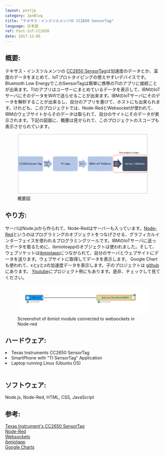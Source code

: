 ```yaml
---
layout: postjp
category: JpnBlog
title: "テキサス・インスツルメンツの CC2650 SensorTag"
language: 日本語
ref: Post-IoT-CC2650
date: 2017-12-05
---
```


## 概要:

テキサス・インスツルメンツの [CC2650 SensorTag](http://www.tij.co.jp/tool/jp/cc2650stk)は加速度のデータとか、温度のデータをまとめて、IoTプロトタイピングの使えやすいデバイスです。Bluetooth Low EnergyでこのSensorTagは簡単に携帯のTIのアプリに接続ことが出来ます。TIのアプリはユーザーにまとめているデータを表示して、IBMのIoTサーバにそのデータをWifiで送らせることが出来ます。IBMのIoTサーバにそのデータを解析することが出来るし、自分のアプリを書けて、ホストにも出来られます。けれども、このプロジェクトでは、Node-RedとWebsocketが使われて、IBMのウェブサイトからそのデータは取られて、自分のサイトにそのデータが表示されます。下記の図面に、概要は見せられて、このプロジェクトのスコープも表示させられています。

<div class="mb-3">
<figure>
  <img class="mx-auto d-block mb-3" style="width: 600px;" src="/assets/img/projects/cc2650/cc2650_diagram.png" alt="cc2650_diagram">
  <figcaption class="figure-caption text-center">概要図</figcaption>
</figure>
</div>

## やり方:
サーバはNode.jsから作られて、Node-Redはサーバーも入っています。[Node-Red](https://nodered.org/)というのはプログラミングのオブジェクトをつなげさせる、グラフィカルインターフェイスを使われるプログラミングツールです。IBMのIoTサーバに送ったデータを取るために、ibmiotoappのオブジェクトは使われました。そして、ウェブソケットは[ibmiotapp](https://www.npmjs.com/package/node-red-contrib-scx-ibmiotapp)につながられて、自分のサーバとウェブサイトにデータを送ります。ウェブサイトに取得してデータを表示します。 Google Chart も使われて、xとyとzの加速度データを表示します。子のプロジェクトは [github](https://github.com/JLSeto/CC2650) にあります。 [Youtube](https://www.youtube.com/watch?v=2XyzMGU4GSo)にプロジェクト例にもあります。是非、チェックして見てください。

<div class="mb-3">
<figure>
  <img class="mx-auto d-block mb-3" style="width: 600px;" src="/assets/img/projects/cc2650/middleware.png" alt="ibmiotapp">
  <figcaption class="figure-caption text-center">Screenshot of ibmiot module connected to websockets in Node-red</figcaption>
</figure>
</div>

## ハードウェア:
<li>Texas Instruments CC2650 SensorTag</li>
<li>SmartPhone with "TI SensorTag" Application</li>
<li>Laptop running Linux (Ubuntu OS)</li><br>

## ソフトウェア:
Node.js, Node-Red,
HTML, CSS, JavaScript

## 参考:
<a href="http://www.tij.co.jp/tool/jp/cc2650stk">Texas Instrument's CC2650 SensorTag</a><br>
<a href="https://nodered.org/">Node-Red</a><br>
<a href="https://github.com/websockets/ws">Websockets</a><br>
<a href="https://www.npmjs.com/package/node-red-contrib-scx-ibmiotapp">ibmiotapp</a><br>
<a href="https://developers.google.com/chart/">Google Charts</a>
